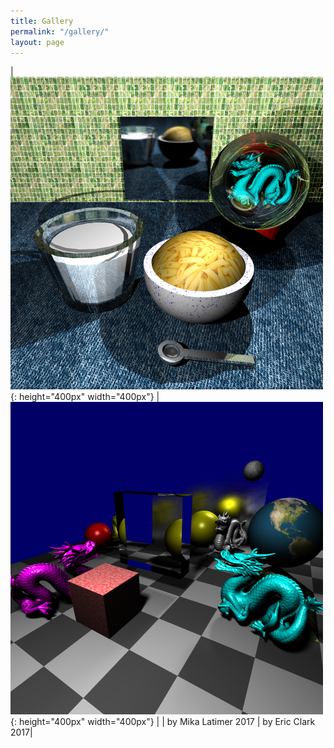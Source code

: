 ```yaml
---
title: Gallery
permalink: "/gallery/"
layout: page
---
```


| ![by Mika Latimer 2017](/assets/img/2017-mh.png 'by Mika Latimer 2017') {: height="400px" width="400px"} | ![by Eric Clark 2017](/assets/img/2017-ec.png) {: height="400px" width="400px"}    |
| by Mika Latimer 2017 | by Eric Clark 2017|


